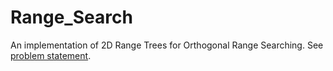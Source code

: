 # Range_Search
An implementation of 2D Range Trees for Orthogonal Range Searching. See [problem statement](a3.pdf).
